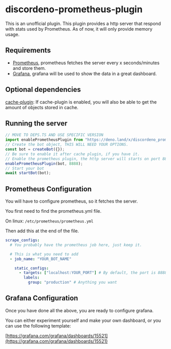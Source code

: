 # discordeno-prometheus-plugin

This is an unofficial plugin. This plugin provides a http server that respond
with stats used by Prometheus. As of now, it will only provide memory usage.

## Requirements

- [Prometheus](https://prometheus.io/docs/prometheus/latest/getting_started/),
  prometheus fetches the server every x seconds/minutes and store them.
- [Grafana](https://grafana.com/grafana/download?pg=get&plcmt=selfmanaged-box1-cta1&edition=oss),
  grafana will be used to show the data in a great dashboard.

## Optional dependencies

[cache-plugin](https://github.com/discordeno/cache-plugin): If cache-plugin is
enabled, you will also be able to get the amount of objects stored in cache.

## Running the server

```ts
// MOVE TO DEPS.TS AND USE SPECIFIC VERSION
import enablePrometheusPlugin from "https://deno.land/x/discordeno_prometheus_plugin/mod.ts";
// Create the bot object, THIS WILL NEED YOUR OPTIONS.
const bot = createBot({});
// Be sure to enable it after cache plugin, if you have it.
// Enable the prometheus plugin, the http server will starts on port 8888(default)
enablePrometheusPlugin(bot, 8888);
// Start your bot
await startBot(bot);
```

## Prometheus Configuration

You will have to configure prometheus, so it fetches the server.

You first need to find the prometheus.yml file.

On linux: `/etc/prometheus/prometheus.yml`

Then add this at the end of the file.

```yml
scrape_configs:
  # You probably have the prometheus job here, just keep it.

  # This is what you need to add
  - job_name: "YOUR_BOT_NAME"

    static_configs:
      - targets: ["localhost:YOUR_PORT"] # By default, the port is 8888
        labels:
          group: "production" # Anything you want
```

## Grafana Configuration

Once you have done all the above, you are ready to configure grafana.

You can either experiment yourself and make your own dashboard, or you can use
the following template:

[https://grafana.com/grafana/dashboards/15521](https://grafana.com/grafana/dashboards/15521)
